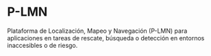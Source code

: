 # P-LMN
Plataforma de Localización, Mapeo y Navegación (P-LMN) para aplicaciones en tareas de rescate, búsqueda o detección en entornos inaccesibles o de riesgo.
